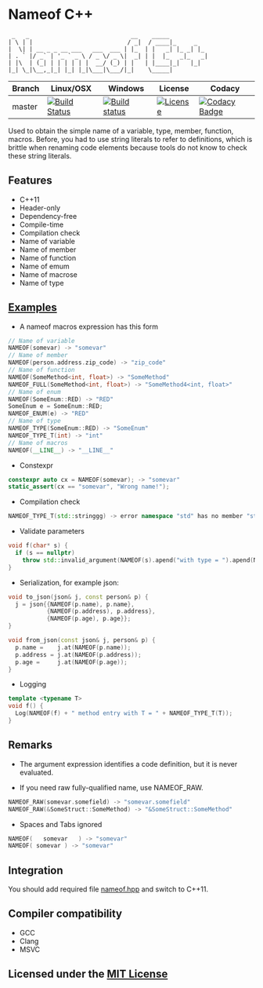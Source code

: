 # Nameof C++

```text
 _   _                             __    _____
| \ | |                           / _|  / ____|_     _
|  \| | __ _ _ __ ___   ___  ___ | |_  | |   _| |_ _| |_
| . ` |/ _` | '_ ` _ \ / _ \/ _ \|  _| | |  |_   _|_   _|
| |\  | (_| | | | | | |  __/ (_) | |   | |____|_|   |_|
|_| \_|\__,_|_| |_| |_|\___|\___/|_|    \_____|
```

Branch | Linux/OSX | Windows | License | Codacy
-------|-----------|---------|---------|-------
master |[![Build Status](https://travis-ci.org/Neargye/nameof.svg?branch=master)](https://travis-ci.org/Neargye/nameof)|[![Build status](https://ci.appveyor.com/api/projects/status/yq5fk0d9mwljbubt/branch/master?svg=true)](https://ci.appveyor.com/project/Neargye/nameof/branch/master)|[![License](https://img.shields.io/github/license/Neargye/nameof.svg)](LICENSE)|[![Codacy Badge](https://api.codacy.com/project/badge/Grade/1d06f3f07afe4f34acd29c0c8efa830b)](https://www.codacy.com/app/Neargye/nameof?utm_source=github.com&amp;utm_medium=referral&amp;utm_content=Neargye/nameof&amp;utm_campaign=Badge_Grade)

Used to obtain the simple name of a variable, type, member, function, macros.
Before, you had to use string literals to refer to definitions, which is brittle when renaming code elements because tools do not know to check these string literals.

## Features

* C++11
* Header-only
* Dependency-free
* Compile-time
* Compilation check
* Name of variable
* Name of member
* Name of function
* Name of emum
* Name of macrose
* Name of type

## [Examples](example/example.cpp)

* A nameof macros expression has this form

```cpp
// Name of variable
NAMEOF(somevar) -> "somevar"
// Name of member
NAMEOF(person.address.zip_code) -> "zip_code"
// Name of function
NAMEOF(SomeMethod<int, float>) -> "SomeMethod"
NAMEOF_FULL(SomeMethod<int, float>) -> "SomeMethod4<int, float>"
// Name of enum
NAMEOF(SomeEnum::RED) -> "RED"
SomeEnum e = SomeEnum::RED;
NAMEOF_ENUM(e) -> "RED"
// Name of type
NAMEOF_TYPE(SomeEnum::RED) -> "SomeEnum"
NAMEOF_TYPE_T(int) -> "int"
// Name of macros
NAMEOF(__LINE__) -> "__LINE__"
```

* Constexpr

```cpp
constexpr auto cx = NAMEOF(somevar); -> "somevar"
static_assert(cx == "somevar", "Wrong name!");
```

* Compilation check

```cpp
NAMEOF_TYPE_T(std::stringgg) -> error namespace "std" has no member "stringgg"
```

* Validate parameters

```cpp
void f(char* s) {
  if (s == nullptr)
    throw std::invalid_argument(NAMEOF(s).apend("with type = ").apend(NAMEOF_TYPE(s)));
}
```

* Serialization, for example json:

```cpp
void to_json(json& j, const person& p) {
  j = json{{NAMEOF(p.name), p.name},
           {NAMEOF(p.address), p.address},
           {NAMEOF(p.age), p.age}};
}

void from_json(const json& j, person& p) {
  p.name =    j.at(NAMEOF(p.name));
  p.address = j.at(NAMEOF(p.address));
  p.age =     j.at(NAMEOF(p.age));
}
```

* Logging

```cpp
template <typename T>
void f() {
  Log(NAMEOF(f) + " method entry with T = " + NAMEOF_TYPE_T(T));
}
```

## Remarks

* The argument expression identifies a code definition, but it is never evaluated.

* If you need raw fully-qualified name, use NAMEOF_RAW.

```cpp
NAMEOF_RAW(somevar.somefield) -> "somevar.somefield"
NAMEOF_RAW(&SomeStruct::SomeMethod) -> "&SomeStruct::SomeMethod"
```

* Spaces and Tabs ignored

```cpp
NAMEOF(   somevar   ) -> "somevar"
NAMEOF(	somevar	) -> "somevar"
```

## Integration

You should add required file [nameof.hpp](include/nameof.hpp) and switch to C++11.

## Compiler compatibility

* GCC
* Clang
* MSVC

## Licensed under the [MIT License](LICENSE)
